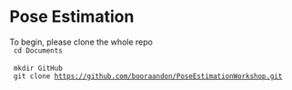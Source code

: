 # Pose Estimation

To begin, please clone the whole repo
<br> <code> cd Documents </code>
<br> <code> mkdir GitHub </code>
<br> <code> git clone https://github.com/booraandon/PoseEstimationWorkshop.git </code>

